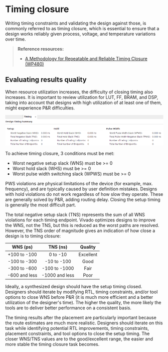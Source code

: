 # Timing closure

Writing timing constraints and validating the design against those, is commonly referred to as
timing closure, which is essential to ensure that a design works reliably given process, voltage,
and temperature variations over time.

> **Reference resources:**
> * [A Methodology for Repeatable and Reliable Timing Closure (WP480)](https://docs.xilinx.com/v/u/en-US/wp480-timing-closure-methodology)

## Evaluating results quality

When resource utilization increases, the difficulty of closing timing also increases.
It is important to review utilization for LUT, FF, BRAM, and DSP, taking into account that designs
with high utilization of at least one of them, might experience P&R difficulties.

![Vivado Timing summary](images/timing_summary.png)

To achieve timing closure, 3 conditions must be met:
* Worst negative setup slack (WNS) must be >= 0
* Worst hold slack (WHS) must be >= 0
* Worst pulse width switching slack (WPWS) must be >= 0

PWS violations are physical limitations of the device (for example, max. frequency), and are
typically caused by user definition mistakes.
Designs with hold violations do not work regardless of how slow they operate.
These are generally solved by P&R, adding routing delay.
Closing the setup timing is generally the most difficult part.

The total negative setup slack (TNS) represents the sum of all WNS violations for each timing
endpoint. Vivado optimizes designs to improve the WNS, not the TNS, but this is reduced as the
worst paths are resolved. However, the TNS order of magnitude gives an indication of how close a
design is to timing closure:

| WNS (ps)      | TNS (ns)       | Quality   |
| :---:         | :---:          | :---:     |
| +100 to -100  | 0 to -10       | Excellent |
| -100 to -300  | -10 to -100    | Good      |
| -300 to -600  | -100 to -1000  | Fair      |
| -600 and less | -1000 and less | Poor      |

Ideally, a synthesized design should have the setup timing closed.
Designers should iterate by modifying RTL, timing constraints, and/or tool options to close WNS
before P&R (it is much more efficient and a better utilization of the designer's time).
The higher the quality, the more likely the tools are to deliver better performance on a consistent
basis.

The timing results after the placement are particularly important because the route estimates are
much more realistic.
Designers should iterate on this task while identifying potential RTL improvements, timing
constraints, placement constraints, and tool options to close the setup timing.
The closer WNS/TNS values are to the good/excellent range, the easier and more stable the timing
closure task becomes.
